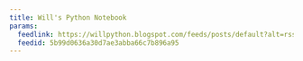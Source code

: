 ```yaml
---
title: Will's Python Notebook
params:
  feedlink: https://willpython.blogspot.com/feeds/posts/default?alt=rss
  feedid: 5b99d0636a30d7ae3abba66c7b896a95
---
```

